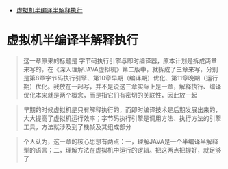 - [虚拟机半编译半解释执行](#虚拟机半编译半解释执行)

# 虚拟机半编译半解释执行

> 这一章原来的标题是 字节码执行引擎与即时编译器，原本计划是拆成两章来写的，在《深入理解JAVA虚拟机》第二版中，就拆成了三章来写，分别是第8章字节码执行引擎、第10章早期（编译期）优化、第11章晚期（运行期）优化。我放在一起写，并不是说这三章实际上是一章，解释执行、编译优化本来就是两个概念，而是指它们有密切的关联性，因此放一起

> 早期的时候虚拟机是只有解释执行的，而即时编译技术是后期发展出来的，大大提高了虚拟机运行效率；字节码执行引擎是调用方法、执行方法的引擎工具，方法就涉及到了栈帧及其组成部分

> 个人认为，这一章的核心思想有两点：一，理解JAVA是一个半编译半解释型的语言；二，理解方法在虚拟机中运行的逻辑。把这两点把握好，就足够了

